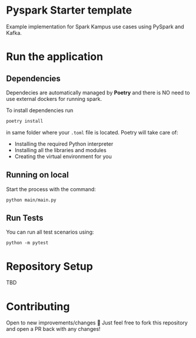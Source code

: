 # Pyspark Starter template
Example implementation for Spark Kampus use cases using PySpark and Kafka.
# Run the application

## Dependencies
Dependecies are automatically managed by **Poetry** and there is NO need to use external dockers for running spark.

To install dependencies run
```bash
poetry install
```
in same folder where your `.toml` file is located. 
Poetry will take care of:
- Installing the required Python interpreter 
- Installing all the libraries and modules 
- Creating the virtual environment for you

## Running on local

Start the process with the command:
```
python main/main.py  
```

## Run Tests
You can run all test scenarios using:
```
python -m pytest
```

# Repository Setup
TBD

# Contributing
Open to new improvements/changes 🚀 Just feel free to fork this repository and open a PR back with any changes!

